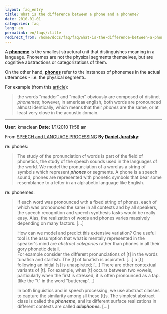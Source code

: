 ```yaml
---
layout: faq_entry
title: What is the difference between a phone and a phoneme?
date: 2010-01-01
categories: faq
lang: en
permalink: en/faqs/:title
redirect_from: /home/docs/faq/faq/what-is-the-difference-between-a-phone-and-a-phoneme
---
```

A **[phoneme]** is the smallest structural unit that distinguishes meaning in 
a language.  Phonemes are not the physical segments themselves, but are 
cognitive abstractions or categorizations of them.

On the other hand, **[phones]** refer to the instances of phonemes in the 
actual utterances - i.e. the physical segments.

For example (from this [article]):

> the words "madder" and "matter" obviously are composed of distinct _phonemes_; 
> however, in american english, both words are pronounced almost identically, 
> which means that their _phones_ are the same, or at least very close in the 
> acoustic domain.

---------------------------------

**User:** kmaclean
**Date:** 1/1/2010 11:58 am

From [SPEECH and LANGUAGE PROCESSING] **By [Daniel Jurafsky]:**

re: phones:

> The study of the pronunciation of words is part of the field of phonetics, 
> the study of the speech sounds used in the languages of the world. We model 
> the pronunciation of a word as a string of symbols which represent _**phones**_ 
> or segments. A phone is a speech sound; phones are represented with phonetic 
> symbols that bear some resemblance to a letter in an alphabetic language like 
> English.

re: phonemes:

> If each word was pronounced with a fixed string of phones, each of which was 
> pronounced the same in all contexts and by all speakers, the speech 
> recognition and speech synthesis tasks would be really easy. Alas, 
> the realization of words and phones varies massively depending on many 
> factors. [...]
> 
> How can we model and predict this extensive variation? One useful tool is 
> the assumption that what is mentally represented in the speaker's mind are 
> _abstract categories_ rather than phones in all their gory phonetic detail.  
> For example consider the different pronunciations of [t] in the words 
> tunafish and starfish. The [t] of tunafish is aspirated. [...] a [t] 
> following an initial [s] is unaspirated; [...] There are other contextual 
> variants of [t]. For example, when [t] occurs between two vowels, 
> particularly when the first is stressed, it is often pronounced as a 
> tap. [like the "t" in the word "buttercup"...]
> 
> In both linguistics and in speech processing, we use abstract classes to 
> capture the similarity among all these [t]s. The simplest abstract class is 
> called the _**phoneme**_, and its different surface realizations in different 
> contexts are called _**allophones**_. [...]

[phoneme]: http://en.wikipedia.org/wiki/Phoneme
[phones]: http://en.wikipedia.org/wiki/Phone_(phonetics)
[article]: http://www.halcode.com/archives/2008/05/24/articulatory-speech-synthesis/
[SPEECH and LANGUAGE PROCESSING]: http://www.cs.colorado.edu/%7Emartin/slp2.html
[Daniel Jurafsky]: http://www.stanford.edu/%7Ejurafsky


